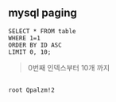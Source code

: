 ## mysql paging
    SELECT * FROM table 
    WHERE 1=1 
    ORDER BY ID ASC
    LIMIT 0, 10;
> 0번째 인덱스부터 10개 까지

## 
```
root Qpalzm!2
```